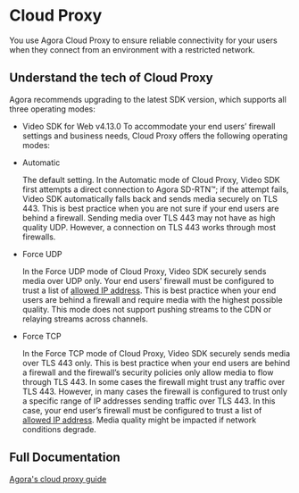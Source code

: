 # Cloud Proxy

You use Agora Cloud Proxy to ensure reliable connectivity for your users when they connect from an environment with a restricted network.


## Understand the tech of Cloud Proxy

Agora recommends upgrading to the latest SDK version, which supports all three operating modes:

* Video SDK for Web v4.13.0
To accommodate your end users’ firewall settings and business needs, Cloud Proxy offers the following operating modes:

* Automatic

  The default setting. In the Automatic mode of Cloud Proxy, Video SDK first attempts a direct connection to Agora SD-RTN™; if the attempt fails, Video SDK automatically falls back and sends media securely on TLS 443. This is best practice when you are not sure if your end users are behind a firewall. Sending media over TLS 443 may not have as high quality UDP. However, a connection on TLS 443 works through most firewalls.

* Force UDP

  In the Force UDP mode of Cloud Proxy, Video SDK securely sends media over UDP only. Your end users’ firewall must be configured to trust a list of [allowed IP address](https://docs.agora.io/en/video-calling/reference/cloud-proxy-allowed-ips?platform=web). This is best practice when your end users are behind a firewall and require media with the highest possible quality. This mode does not support pushing streams to the CDN or relaying streams across channels.

* Force TCP

  In the Force TCP mode of Cloud Proxy, Video SDK securely sends media over TLS 443 only. This is best practice when your end users are behind a firewall and the firewall’s security policies only allow media to flow through TLS 443. In some cases the firewall might trust any traffic over TLS 443. However, in many cases the firewall is configured to trust only a specific range of IP addresses sending traffic over TLS 443. In this case, your end user’s firewall must be configured to trust a list of [allowed IP address](https://docs.agora.io/en/video-calling/reference/cloud-proxy-allowed-ips?platform=web). Media quality might be impacted if network conditions degrade.


## Full Documentation

[Agora's cloud proxy guide](https://docs.agora.io/en/video-calling/develop/cloud-proxy?platform=web)


